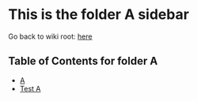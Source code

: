 # This is the folder A sidebar

Go back to wiki root: [here](wiki/Wiki.md)

## Table of Contents for folder A

- [A](wiki/Folder-A/A.md)
- [Test A](wiki/Folder-A/Test.md)
